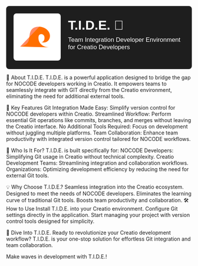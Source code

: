 <div style="display: flex; align-items: center; justify-content: start; background: #1E1E1E; color: #FFFFFF; padding: 20px; font-family: Arial, sans-serif; border-radius: 8px;">
  <!-- Logo on the left -->
  <a href="/icons/tide.svg" target="_blank" style="flex-shrink: 0; margin-right: 20px;">
    <img src="/icons/tide.svg" alt="T.I.D.E. Logo" style="width: 128px; height: auto; border-radius: 8px;" />
  </a>

  <!-- Title and description on the right -->
  <div style="flex: 1;">
    <h1 style="font-size: 2.5em; font-weight: bold; margin: 0;">T.I.D.E. 🌊</h1>
    <p style="font-size: 1.2em; margin-top: 10px;">Team Integration Developer Environment for Creatio Developers</p>
  </div>
</div>



🚀 About T.I.D.E.
T.I.D.E. is a powerful application designed to bridge the gap for NOCODE developers working in Creatio. It empowers teams to seamlessly integrate with GIT directly from the Creatio environment, eliminating the need for additional external tools.

🌟 Key Features
Git Integration Made Easy: Simplify version control for NOCODE developers within Creatio.
Streamlined Workflow: Perform essential Git operations like commits, branches, and merges without leaving the Creatio interface.
No Additional Tools Required: Focus on development without juggling multiple platforms.
Team Collaboration: Enhance team productivity with integrated version control tailored for NOCODE workflows.

🎯 Who Is It For?
T.I.D.E. is built specifically for:
NOCODE Developers: Simplifying Git usage in Creatio without technical complexity.
Creatio Development Teams: Streamlining integration and collaboration workflows.
Organizations: Optimizing development efficiency by reducing the need for external Git tools.

💡 Why Choose T.I.D.E.?
Seamless integration into the Creatio ecosystem.
Designed to meet the needs of NOCODE developers.
Eliminates the learning curve of traditional Git tools.
Boosts team productivity and collaboration.
🛠️ How to Use
Install T.I.D.E. into your Creatio environment.
Configure Git settings directly in the application.
Start managing your project with version control tools designed for simplicity.

🌊 Dive Into T.I.D.E.
Ready to revolutionize your Creatio development workflow?
T.I.D.E. is your one-stop solution for effortless Git integration and team collaboration.

Make waves in development with T.I.D.E.!
